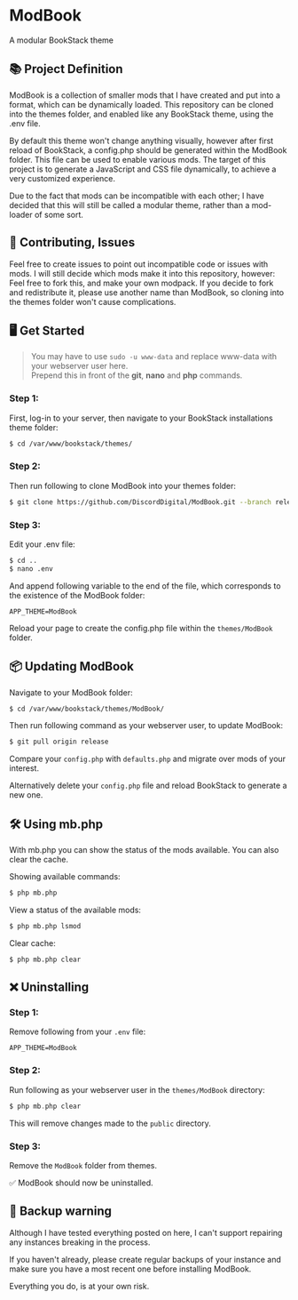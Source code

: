 # ModBook
A modular BookStack theme

## 📚 Project Definition
ModBook is a collection of smaller mods that I have created and put into a format, which can be dynamically loaded. This repository can be cloned into the themes folder, and enabled like any BookStack theme, using the .env file.

By default this theme won't change anything visually, however after first reload of BookStack, a config.php should be generated within the ModBook folder. This file can be used to enable various mods. The target of this project is to generate a JavaScript and CSS file dynamically, to achieve a very customized experience.

Due to the fact that mods can be incompatible with each other; I have decided that this will still be called a modular theme, rather than a mod-loader of some sort.

## 🎁 Contributing, Issues
Feel free to create issues to point out incompatible code or issues with mods. I will still decide which mods make it into this repository, however: Feel free to fork this, and make your own modpack. If you decide to fork and redistribute it, please use another name than ModBook, so cloning into the themes folder won't cause complications.

## 🖥️ Get Started
> You may have to use `sudo -u www-data` and replace www-data with your webserver user here.\
> Prepend this in front of the **git**, **nano** and **php** commands.
### Step 1:
First, log-in to your server, then navigate to your BookStack installations theme folder:
```bash
$ cd /var/www/bookstack/themes/
```

### Step 2:
Then run following to clone ModBook into your themes folder:
```bash
$ git clone https://github.com/DiscordDigital/ModBook.git --branch release --single-branch
```

### Step 3:
Edit your .env file:
```bash
$ cd ..
$ nano .env
```
And append following variable to the end of the file, which corresponds to the existence of the ModBook folder:
```env
APP_THEME=ModBook
```
Reload your page to create the config.php file within the `themes/ModBook` folder.

## 📦 Updating ModBook
Navigate to your ModBook folder:
```bash
$ cd /var/www/bookstack/themes/ModBook/
```
Then run following command as your webserver user, to update ModBook:
```bash
$ git pull origin release
```

Compare your `config.php` with `defaults.php` and migrate over mods of your interest.

Alternatively delete your `config.php` file and reload BookStack to generate a new one.

## 🛠️ Using mb.php
With mb.php you can show the status of the mods available. You can also clear the cache.

Showing available commands:
```bash
$ php mb.php
```

View a status of the available mods:
```bash
$ php mb.php lsmod
```

Clear cache:
```bash
$ php mb.php clear
```

## ❌ Uninstalling
### Step 1:
Remove following from your `.env` file:
```env
APP_THEME=ModBook
```

### Step 2:
Run following as your webserver user in the `themes/ModBook` directory:
```php
$ php mb.php clear
```
This will remove changes made to the `public` directory.

### Step 3:
Remove the `ModBook` folder from themes.

✅ ModBook should now be uninstalled.

## 💾 Backup warning
Although I have tested everything posted on here, I can't support repairing any instances breaking in the process.

If you haven't already, please create regular backups of your instance and make sure you have a most recent one before installing ModBook.

Everything you do, is at your own risk.
